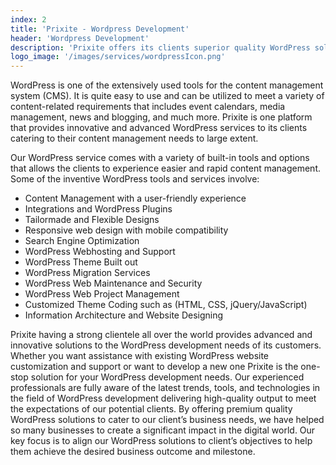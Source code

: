 ```yaml
---
index: 2
title: 'Prixite - Wordpress Development'
header: 'Wordpress Development'
description: 'Prixite offers its clients superior quality WordPress solutions helping them create a compelling impact in the business world.'
logo_image: '/images/services/wordpressIcon.png'
---
```


WordPress is one of the extensively used tools for the content management system (CMS). It is quite easy to use and can be utilized to meet a variety of content-related requirements that includes event calendars, media management, news and blogging, and much more. Prixite is one platform that provides innovative and advanced WordPress services to its clients catering to their content management needs to large extent.

Our WordPress service comes with a variety of built-in tools and options that allows the clients to experience easier and rapid content management. Some of the inventive WordPress tools and services involve:

- Content Management with a user-friendly experience
- Integrations and WordPress Plugins
- Tailormade and Flexible Designs
- Responsive web design with mobile compatibility
- Search Engine Optimization
- WordPress Webhosting and Support
- WordPress Theme Built out
- WordPress Migration Services
- WordPress Web Maintenance and Security
- WordPress Web Project Management
- Customized Theme Coding such as (HTML, CSS, jQuery/JavaScript)
- Information Architecture and Website Designing

Prixite having a strong clientele all over the world provides advanced and innovative solutions to the WordPress development needs of its customers. Whether you want assistance with existing WordPress website customization and support or want to develop a new one Prixite is the one-stop solution for your WordPress development needs. Our experienced professionals are fully aware of the latest trends, tools, and technologies in the field of WordPress development delivering high-quality output to meet the expectations of our potential clients. By offering premium quality WordPress solutions to cater to our client’s business needs, we have helped so many businesses to create a significant impact in the digital world. Our key focus is to align our WordPress solutions to client’s objectives to help them achieve the desired business outcome and milestone.

